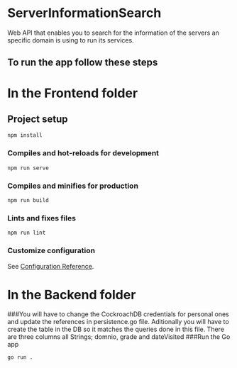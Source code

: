 # ServerInformationSearch
 Web API that enables you to search for the information of the servers an specific domain is using to run its services.

## To run the app follow these steps
# In the Frontend folder

## Project setup
```
npm install
```

### Compiles and hot-reloads for development
```
npm run serve
```

### Compiles and minifies for production
```
npm run build
```

### Lints and fixes files
```
npm run lint
```

### Customize configuration
See [Configuration Reference](https://cli.vuejs.org/config/).
# In the Backend folder
###You will have to change the CockroachDB credentials for personal ones and update the references in persistence.go file.
Aditionally you will have to create the table in the DB so it matches the queries done in this file. There are three columns all Strings; domnio, grade and dateVisited
###Run the Go app
```
go run .
```
